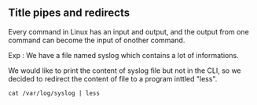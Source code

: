 ## Title pipes and redirects

Every command in Linux has an input and output, and the output from one command can become the input of onother command.

Exp : We have a file named syslog which contains a lot of informations.

We would like to print the content of syslog file but not in the CLI, so we decided to redirect the content of file to a program inttled "less".

 ``` cat /var/log/syslog | less ```

